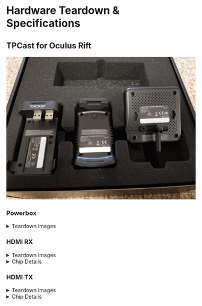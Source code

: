 # Hardware Teardown & Specifications

## TPCast for Oculus Rift

![Powerbox teardown for TPCast for Rift](img/teardown/rift/20171216_124816.jpg)

### Powerbox
<details><summary>Teardown images</summary>

![Powerbox teardown for TPCast for Rift](img/teardown/rift/powerbox/20171222_202816.jpg)
![Powerbox teardown for TPCast for Rift](img/teardown/rift/powerbox/20171222_202823.jpg)
![Powerbox teardown for TPCast for Rift](img/teardown/rift/powerbox/20171222_202847.jpg)
![Powerbox teardown for TPCast for Rift](img/teardown/rift/powerbox/20171222_202925.jpg)
![Powerbox teardown for TPCast for Rift](img/teardown/rift/powerbox/20171222_203552.jpg)
![Powerbox teardown for TPCast for Rift](img/teardown/rift/powerbox/20171222_204553.jpg)
![Powerbox teardown for TPCast for Rift](img/teardown/rift/powerbox/20171222_204628.jpg)
![Powerbox voltage test for TPCast for Rift](img/teardown/rift/powerbox/20171222_211104.jpg)

</details>

### HDMI RX
<details><summary>Teardown images</summary>

![Powerbox teardown for TPCast for Rift](img/teardown/rift/hdmi-rx/20190805_002228.jpg)
![Powerbox teardown for TPCast for Rift](img/teardown/rift/hdmi-rx/20190805_002247.jpg)
![Powerbox teardown for TPCast for Rift](img/teardown/rift/hdmi-rx/20190805_002359.jpg)
![Powerbox teardown for TPCast for Rift](img/teardown/rift/hdmi-rx/20190805_002400.jpg)
![Powerbox teardown for TPCast for Rift](img/teardown/rift/hdmi-rx/20190805_002709.jpg)
![Powerbox teardown for TPCast for Rift](img/teardown/rift/hdmi-rx/20190805_002719.jpg)
![Powerbox teardown for TPCast for Rift](img/teardown/rift/hdmi-rx/20190805_002756.jpg)
![Powerbox teardown for TPCast for Rift](img/teardown/rift/hdmi-rx/20190805_002811.jpg)
![Powerbox teardown for TPCast for Rift](img/teardown/rift/hdmi-rx/20190805_002843.jpg)
![Powerbox teardown for TPCast for Rift](img/teardown/rift/hdmi-rx/20190805_002950.jpg)
![Powerbox teardown for TPCast for Rift](img/teardown/rift/hdmi-rx/20190805_003124.jpg)
![Powerbox teardown for TPCast for Rift](img/teardown/rift/hdmi-rx/20190805_003146.jpg)

</details>

<details><summary>Chip Details</summary>

Lattice Semiconductor<br>
LFE3-17EA-8FTN256C<br>
Data Sheet: http://www.latticesemi.com/~/media/63B8A13F83A24BBFA14E6DBDCDB20A29.ashx ([Cached](files/datasheets/LatticeECP3EAFamilyDataSheet.pdf))

---

nuvoton<br>
NUC123LD4AN0<br>
Data Sheet: http://www.nuvoton.com/resource-files/DS_NUC123_Series_EN_Rev2.04.pdf ([Cached](files/datasheets/DS_NUC123_Series_EN_Rev2.04.pdf))

---

Silicon Image (Note: acquired by Lattice Semiconductor)<br>
SII9396CNUC<br>
Data Sheet: http://www.latticesemi.com/view_document?document_id=51983 ([Cached](files/datasheets/SiI-DB-02014-A.pdf))

---

winbond<br>
25Q16JVSIQ<br>
Data Sheet: https://www.winbond.com/resource-files/w25q16jv%20spi%20revd%2008122016.pdf ([Cached](files/datasheets/w25q16jv%20spi%20revd%2008122016.pdf))

</details>

### HDMI TX
<details><summary>Teardown images</summary>

![Powerbox teardown for TPCast for Rift](img/teardown/rift/hdmi-tx/20171223_133535.jpg)
![Powerbox teardown for TPCast for Rift](img/teardown/rift/hdmi-tx/20171223_133635.jpg)
![Powerbox teardown for TPCast for Rift](img/teardown/rift/hdmi-tx/20171223_230508.jpg)
![Powerbox teardown for TPCast for Rift](img/teardown/rift/hdmi-tx/20171223_230515.jpg)
![Powerbox teardown for TPCast for Rift](img/teardown/rift/hdmi-tx/20171223_230522.jpg)
![Powerbox teardown for TPCast for Rift](img/teardown/rift/hdmi-tx/20171223_230556.jpg)
![Powerbox teardown for TPCast for Rift](img/teardown/rift/hdmi-tx/20171223_231837.jpg)
![Powerbox teardown for TPCast for Rift](img/teardown/rift/hdmi-tx/20171223_230531.jpg)
![Powerbox teardown for TPCast for Rift](img/teardown/rift/hdmi-tx/20171223_231849.jpg)
![Powerbox teardown for TPCast for Rift](img/teardown/rift/hdmi-tx/20171223_133502.jpg)
![Powerbox teardown for TPCast for Rift](img/teardown/rift/hdmi-tx/20171223_133551.jpg)

</details>

<details><summary>Chip Details</summary>



Lattice Semiconductor<br>

LFE3-17EA-8FTN256C<br>

Data Sheet: http://www.latticesemi.com/~/media/63B8A13F83A24BBFA14E6DBDCDB20A29.ashx ([Cached](files/datasheets/LatticeECP3EAFamilyDataSheet.pdf))



---



nuvoton<br>

NUC123LD4AN0<br>

Data Sheet: http://www.nuvoton.com/resource-files/DS_NUC123_Series_EN_Rev2.04.pdf ([Cached](files/datasheets/DS_NUC123_Series_EN_Rev2.04.pdf))



---



Silicon Image (Note: acquired by Lattice Semiconductor)<br>

SII9396CNUC<br>

Data Sheet: http://www.latticesemi.com/view_document?document_id=51983 ([Cached](files/datasheets/SiI-DB-02014-A.pdf))



---



winbond<br>

25Q16JVSIQ<br>

Data Sheet: https://www.winbond.com/resource-files/w25q16jv%20spi%20revd%2008122016.pdf ([Cached](files/datasheets/w25q16jv%20spi%20revd%2008122016.pdf))



</details>
